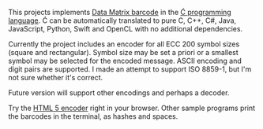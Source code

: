 ﻿This projects implements [Data Matrix barcode](http://en.wikipedia.org/wiki/Data_Matrix)
in the [Ć programming language](https://github.com/pfusik/cito).
Ć can be automatically translated to pure C, C++, C#, Java, JavaScript, Python, Swift and OpenCL
with no additional dependencies.

Currently the project includes an encoder for all ECC 200 symbol sizes (square and rectangular).
Symbol size may be set a priori or a smallest symbol may be selected for the encoded message.
ASCII encoding and digit pairs are supported.
I made an attempt to support ISO 8859-1, but I'm not sure whether it's correct.

Future version will support other encodings and perhaps a decoder.

Try the [HTML 5 encoder](http://pfusik.github.io/datamatrix-ci/html5datamatrix.html) right in your browser.
Other sample programs print the barcodes in the terminal, as hashes and spaces.
